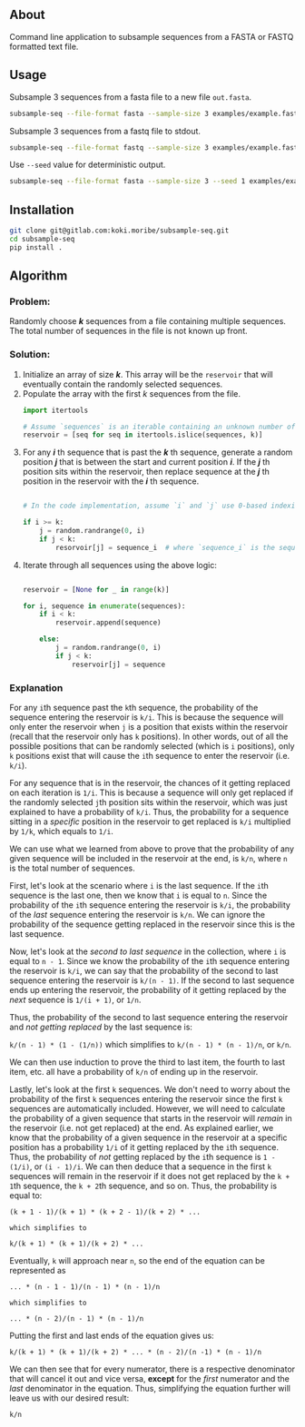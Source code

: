 ##  About
Command line application to subsample sequences from a FASTA or FASTQ formatted text file.

## Usage

Subsample 3 sequences from a fasta file to a new file `out.fasta`.
```bash
subsample-seq --file-format fasta --sample-size 3 examples/example.fasta out.fasta
```

Subsample 3 sequences from a fastq file to stdout.
```bash
subsample-seq --file-format fastq --sample-size 3 examples/example.fastq -
```

Use `--seed` value for deterministic output.
```bash
subsample-seq --file-format fasta --sample-size 3 --seed 1 examples/example.fasta out.fasta
```

## Installation

```bash
git clone git@gitlab.com:koki.moribe/subsample-seq.git
cd subsample-seq
pip install .
```


## Algorithm
### Problem:
Randomly choose ***k*** sequences from a file containing multiple sequences. The total number of sequences in the file is not known up front.

### Solution:
1. Initialize an array of size ***k***. This array will be the `reservoir` that will eventually contain the randomly selected sequences.
1. Populate the array with the first *k* sequences from the file.
    ```python
    import itertools

    # Assume `sequences` is an iterable containing an unknown number of sequences
    reservoir = [seq for seq in itertools.islice(sequences, k)]
    ```
1. For any ***i*** th sequence that is past the ***k*** th sequence, generate a random position ***j*** that is between the start and current position ***i***. If the ***j*** th position sits within the reservoir, then replace sequence at the ***j*** th position in the reservoir with the ***i*** th sequence.
    ```python

    # In the code implementation, assume `i` and `j` use 0-based indexing.

    if i >= k:
        j = random.randrange(0, i)
        if j < k:
            resorvoir[j] = sequence_i  # where `sequence_i` is the sequence found at index `i`
    ```
1. Iterate through all sequences using the above logic:
    ```python

    reservoir = [None for _ in range(k)]

    for i, sequence in enumerate(sequences):
        if i < k:
            reservoir.append(sequence)

        else:
            j = random.randrange(0, i)
            if j < k:
                reservoir[j] = sequence
    ```

### Explanation
For any `i`th sequence past the `k`th sequence, the probability of the sequence entering the reservoir is `k/i`. This is because the sequence will only enter the reservoir when `j` is a position that exists within the reservoir (recall that the reservoir only has `k` positions). In other words, out of all the possible positions that can be randomly selected (which is `i` positions), only `k` positions exist that will cause the `i`th sequence to enter the reservoir (i.e. `k/i`).

For any sequence that is in the reservoir, the chances of it getting replaced on each iteration is `1/i`. This is because a sequence will only get replaced if the randomly selected  `j`th position sits within the reservoir, which was just explained to have a probability of `k/i`. Thus, the probability for a sequence sitting in a *specific* position in the reservoir to get replaced is `k/i` multiplied by `1/k`, which equals to `1/i`.

We can use what we learned from above to prove that the probability of any given sequence will be included in the reservoir at the end, is `k/n`, where `n` is the total number of sequences.

First, let's look at the scenario where `i` is the last sequence. If the `i`th sequence is the last one, then we know that `i` is equal to `n`. Since the probability of the `i`th sequence entering the reservoir is `k/i`, the probability of the *last* sequence entering the reservoir is `k/n`. We can ignore the probability of the sequence getting replaced in the reservoir since this is the last sequence.

Now, let's look at the *second to last sequence* in the collection, where `i` is equal to `n - 1`. Since we know the probability of the `i`th sequence entering the reservoir is `k/i`, we can say that the probability of the second to last sequence entering the reservoir is `k/(n - 1)`. If the second to last sequence ends up entering the reservoir, the probability of it getting replaced by the *next* sequence is `1/(i + 1)`, or `1/n`.

Thus, the probability of the second to last sequence entering the reservoir and *not getting replaced* by the last sequence is:

`k/(n - 1) * (1 - (1/n))` which simplifies to `k/(n - 1) * (n - 1)/n`, or `k/n`.

We can then use induction to prove the third to last item, the fourth to last item, etc. all have a probability of `k/n` of ending up in the reservoir.

Lastly, let's look at the first `k` sequences. We don't need to worry about the probability of the first `k` sequences entering the reservoir since the first `k` sequences are automatically included. However, we will need to calculate the probability of a given sequence that starts in the reservoir will *remain* in the reservoir (i.e. not get replaced) at the end. As explained earlier, we know that the probability of a given sequence in the reservoir at a specific position has a probability `1/i` of it getting replaced by the `i`th sequence. Thus, the probability of *not* getting replaced by the `i`th sequence is `1 - (1/i)`, or `(i - 1)/i`. We can then deduce that a sequence in the first `k` sequences will remain in the reservoir if it does not get replaced by the `k + 1`th sequence, the `k + 2`th sequence, and so on. Thus, the probability is equal to:
```
(k + 1 - 1)/(k + 1) * (k + 2 - 1)/(k + 2) * ...

which simplifies to

k/(k + 1) * (k + 1)/(k + 2) * ...
```

Eventually, `k` will approach near `n`, so the end of the equation can be represented as
```
... * (n - 1 - 1)/(n - 1) * (n - 1)/n

which simplifies to

... * (n - 2)/(n - 1) * (n - 1)/n
```

Putting the first and last ends of the equation gives us:
```
k/(k + 1) * (k + 1)/(k + 2) * ... * (n - 2)/(n -1) * (n - 1)/n
```
We can then see that for every numerator, there is a respective denominator that will cancel it out and vice versa, **except** for the *first* numerator and the *last* denominator in the equation. Thus, simplifying the equation further will leave us with our desired result:
```
k/n
```
